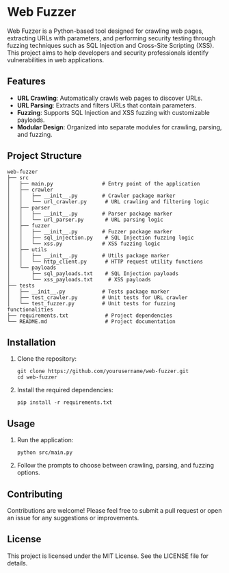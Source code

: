 # Web Fuzzer

Web Fuzzer is a Python-based tool designed for crawling web pages, extracting URLs with parameters, and performing security testing through fuzzing techniques such as SQL Injection and Cross-Site Scripting (XSS). This project aims to help developers and security professionals identify vulnerabilities in web applications.

## Features

- **URL Crawling**: Automatically crawls web pages to discover URLs.
- **URL Parsing**: Extracts and filters URLs that contain parameters.
- **Fuzzing**: Supports SQL Injection and XSS fuzzing with customizable payloads.
- **Modular Design**: Organized into separate modules for crawling, parsing, and fuzzing.

## Project Structure

```
web-fuzzer
├── src
│   ├── main.py                # Entry point of the application
│   ├── crawler
│   │   ├── __init__.py        # Crawler package marker
│   │   └── url_crawler.py      # URL crawling and filtering logic
│   ├── parser
│   │   ├── __init__.py        # Parser package marker
│   │   └── url_parser.py       # URL parsing logic
│   ├── fuzzer
│   │   ├── __init__.py        # Fuzzer package marker
│   │   ├── sql_injection.py    # SQL Injection fuzzing logic
│   │   └── xss.py             # XSS fuzzing logic
│   ├── utils
│   │   ├── __init__.py        # Utils package marker
│   │   └── http_client.py      # HTTP request utility functions
│   └── payloads
│       ├── sql_payloads.txt    # SQL Injection payloads
│       └── xss_payloads.txt     # XSS payloads
├── tests
│   ├── __init__.py            # Tests package marker
│   ├── test_crawler.py        # Unit tests for URL crawler
│   └── test_fuzzer.py         # Unit tests for fuzzing functionalities
├── requirements.txt            # Project dependencies
└── README.md                   # Project documentation
```

## Installation

1. Clone the repository:
   ```
   git clone https://github.com/yourusername/web-fuzzer.git
   cd web-fuzzer
   ```

2. Install the required dependencies:
   ```
   pip install -r requirements.txt
   ```

## Usage

1. Run the application:
   ```
   python src/main.py
   ```

2. Follow the prompts to choose between crawling, parsing, and fuzzing options.

## Contributing

Contributions are welcome! Please feel free to submit a pull request or open an issue for any suggestions or improvements.

## License

This project is licensed under the MIT License. See the LICENSE file for details.